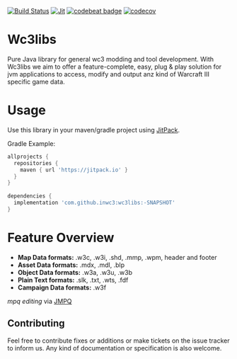 [![Build Status](https://travis-ci.org/inwc3/wc3libs.svg?branch=master)](https://travis-ci.org/inwc3/wc3libs) [![Jit](https://jitpack.io/v/inwc3/wc3libs.svg)](https://jitpack.io/#inwc3/wc3libs) [![codebeat badge](https://codebeat.co/badges/f622675c-0de7-4dd7-9936-94b1a78a73c0)](https://codebeat.co/projects/github-com-inwc3-wc3libs-master) [![codecov](https://codecov.io/gh/inwc3/wc3libs/branch/master/graph/badge.svg)](https://codecov.io/gh/inwc3/wc3libs)


# Wc3libs

Pure Java library for general wc3 modding and tool development.
With Wc3libs we aim to offer a feature-complete, easy, plug & play solution for jvm applications to access, modify and output anz kind of Warcraft III specific game data.

# Usage

Use this library in your maven/gradle project using [JitPack](https://jitpack.io/#inwc3/wc3libs).

Gradle Example:
```gradle
allprojects {
  repositories {
    maven { url 'https://jitpack.io' }
  }
}
  
dependencies {
  implementation 'com.github.inwc3:wc3libs:-SNAPSHOT'
}
```

# Feature Overview

* **Map Data formats:** .w3c, .w3i, .shd, .mmp, .wpm, header and footer
* **Asset Data formats:** .mdx, .mdl, .blp
* **Object Data formats:** .w3a, .w3u, .w3b
* **Plain Text formats:** .slk, .txt, .wts, .fdf
* **Campaign Data formats:** .w3f

_mpq editing_ via [JMPQ](https://github.com/inwc3/JMPQ3)

## Contributing

Feel free to contribute fixes or additions or make tickets on the issue tracker to inform us. Any kind of documentation or specification is also welcome.

